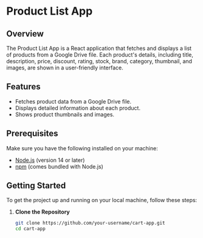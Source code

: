 # Product List App

## Overview

The Product List App is a React application that fetches and displays a list of products from a Google Drive file. Each product's details, including title, description, price, discount, rating, stock, brand, category, thumbnail, and images, are shown in a user-friendly interface.

## Features

- Fetches product data from a Google Drive file.
- Displays detailed information about each product.
- Shows product thumbnails and images.

## Prerequisites

Make sure you have the following installed on your machine:

- [Node.js](https://nodejs.org/) (version 14 or later)
- [npm](https://www.npmjs.com/) (comes bundled with Node.js)

## Getting Started

To get the project up and running on your local machine, follow these steps:

1. **Clone the Repository**

   ```bash
   git clone https://github.com/your-username/cart-app.git
   cd cart-app

